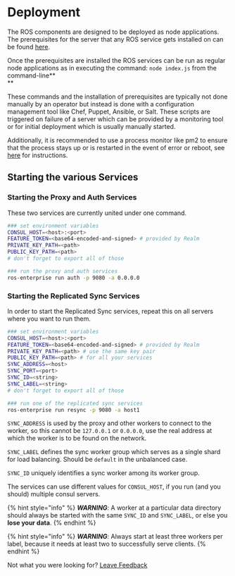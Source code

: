 # Deployment

The ROS components are designed to be deployed as node applications. The prerequisites for the server that any ROS service gets installed on can be found [here](https://realm.io/docs/realm-object-server/latest/#install-realm-object-server%20).

Once the prerequisites are installed the ROS services can be run as regular node applications as in executing the command: `node index.js` from the command-line**  
**

These commands and the installation of prerequisites are typically not done manually by an operator but instead is done with a configuration management tool like Chef, Puppet, Ansible, or Salt. These scripts are triggered on failure of a server which can be provided by a monitoring tool or for initial deployment which is usually manually started.  


Additionally, it is recommended to use a process monitor like pm2 to ensure that the process stays up or is restarted in the event of error or reboot, see [here](../run-ros-in-the-background.md) for instructions.  

## Starting the various Services

### Starting the Proxy and Auth Services

These two services are currently united under one command.

```bash
### set environment variables
CONSUL_HOST=<host>:<port>
FEATURE_TOKEN=<base64-encoded-and-signed> # provided by Realm
PRIVATE_KEY_PATH=<path>
PUBLIC_KEY_PATH=<path>
# don't forget to export all of those

### run the proxy and auth services
ros-enterprise run auth -p 9080 -a 0.0.0.0
```

### Starting the Replicated Sync Services

In order to start the Replicated Sync services, repeat this on all servers where you want to run them.

```bash
### set environment variables
CONSUL_HOST=<host>:<port>
FEATURE_TOKEN=<base64-encoded-and-signed> # provided by Realm
PRIVATE_KEY_PATH=<path> # use the same key pair
PUBLIC_KEY_PATH=<path> # for all your services
SYNC_ADDRESS=<host>
SYNC_PORT=<port>
SYNC_ID=<string>
SYNC_LABEL=<string>
# don't forget to export all of those

### run one of the replicated sync services
ros-enterprise run resync -p 9080 -a host1
```

`SYNC_ADDRESS` is used by the proxy and other workers to connect to the worker, so this cannot be `127.0.0.1` or `0.0.0.0`, use the real address at which the worker is to be found on the network.

`SYNC_LABEL` defines the sync worker group which serves as a single shard for load balancing. Should be `default` in the unbalanced case.

`SYNC_ID` uniquely identifies a sync worker among its worker group.

The services can use different values for `CONSUL_HOST`, if you run \(and you should\) multiple consul servers.



{% hint style="info" %}
_**WARNING**:_ A worker at a particular data directory should always be started with the same `SYNC_ID` and `SYNC_LABEL`, or else you **lose your data**.
{% endhint %}

{% hint style="info" %}
_**WARNING**:_ Always start at least three workers per label, because it needs at least two to successfully serve clients.
{% endhint %}

Not what you were looking for? [Leave Feedback](mailto:docs-feedback@realm.io)

  


